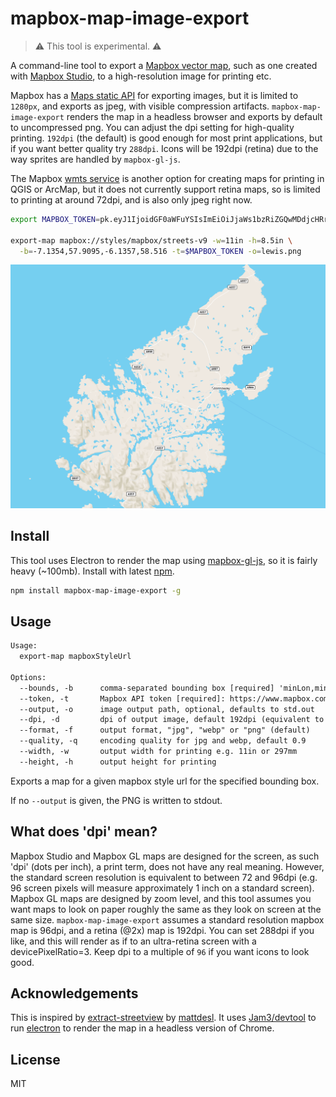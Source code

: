 # mapbox-map-image-export

> :warning: This tool is experimental. :warning:

A command-line tool to export a [Mapbox vector map][1], such as one created with [Mapbox Studio][2], to a high-resolution image for printing etc.

Mapbox has a [Maps static API][3] for exporting images, but it is limited to `1280px`, and exports as jpeg, with visible compression artifacts. `mapbox-map-image-export` renders the map in a headless browser and exports by default to uncompressed png. You can adjust the dpi setting for high-quality printing. `192dpi` (the default) is good enough for most print applications, but if you want better quality try `288dpi`. Icons will be 192dpi (retina) due to the way sprites are handled by `mapbox-gl-js`.

The Mapbox [wmts service][4] is another option for creating maps for printing in QGIS or ArcMap, but it does not currently support retina maps, so is limited to printing at around 72dpi, and is also only jpeg right now.

[1]: https://www.mapbox.com/maps/
[2]: https://www.mapbox.com/mapbox-studio/
[3]: https://www.mapbox.com/api-documentation/#static
[4]: https://www.mapbox.com/help/mapbox-arcgis-qgis/

```sh
export MAPBOX_TOKEN=pk.eyJ1IjoidGF0aWFuYSIsImEiOiJjaWs1bzRiZGQwMDdjcHRrc285bTdwcWU5In0.0EWPVHyjaE9jTzNvOiIO-w

export-map mapbox://styles/mapbox/streets-v9 -w=11in -h=8.5in \
  -b=-7.1354,57.9095,-6.1357,58.516 -t=$MAPBOX_TOKEN -o=lewis.png
```

![lewis](lewis.png)

## Install

This tool uses Electron to render the map using [mapbox-gl-js][3], so it is fairly heavy (~100mb). Install with latest [npm](https://www.npmjs.com/).

[5]: https://www.mapbox.com/mapbox-gl-js/api/

```sh
npm install mapbox-map-image-export -g
```

## Usage

```txt
Usage:
  export-map mapboxStyleUrl

Options:
  --bounds, -b      comma-separated bounding box [required] 'minLon,minLat,maxLon,maxLat' eg. '-7.1354,57.9095,-6.1357,58.516'
  --token, -t       Mapbox API token [required]: https://www.mapbox.com/studio/account/tokens/
  --output, -o      image output path, optional, defaults to std.out
  --dpi, -d         dpi of output image, default 192dpi (equivalent to how the map renders on a retina screen)
  --format, -f      output format, "jpg", "webp" or "png" (default)
  --quality, -q     encoding quality for jpg and webp, default 0.9
  --width, -w       output width for printing e.g. 11in or 297mm
  --height, -h      output height for printing
```

Exports a map for a given mapbox style url for the specified bounding box.

If no `--output` is given, the PNG is written to stdout.

## What does 'dpi' mean?

Mapbox Studio and Mapbox GL maps are designed for the screen, as such 'dpi' (dots per inch), a print term, does not have any real meaning. However, the standard screen resolution is equivalent to between 72 and 96dpi (e.g. 96 screen pixels will measure approximately 1 inch on a standard screen). Mapbox GL maps are designed by zoom level, and this tool assumes you want maps to look on paper roughly the same as they look on screen at the same size. `mapbox-map-image-export` assumes a standard resolution mapbox map is 96dpi, and a retina (@2x) map is 192dpi. You can set 288dpi if you like, and this will render as if to an ultra-retina screen with a devicePixelRatio=3. Keep dpi to a multiple of `96` if you want icons to look good.

## Acknowledgements

This is inspired by [extract-streetview](https://github.com/Jam3/extract-streetview) by [mattdesl](https://github.com/mattdesl). It uses [Jam3/devtool](https://github.com/Jam3/devtool) to run [electron](http://electron.atom.io) to render the map in a headless version of Chrome.

## License

MIT
